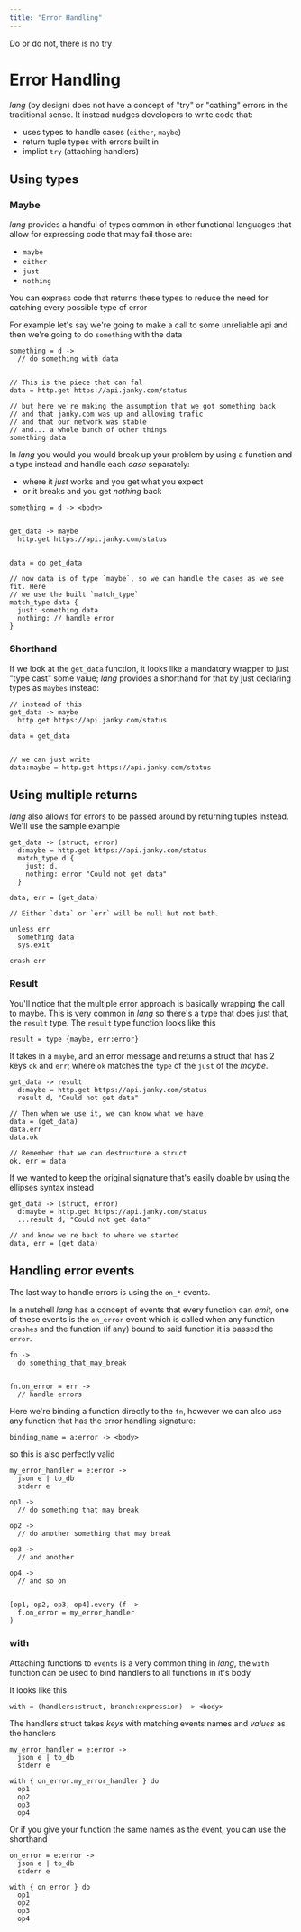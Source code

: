 ```yaml
---
title: "Error Handling"
---
```


Do or do not, there is no try

# Error Handling

_lang_ (by design) does not have a concept of "try" or "cathing" errors in the
traditional sense. It instead nudges developers to write code that:

- uses types to handle cases (`either`, `maybe`)
- return tuple types with errors built in
- implict `try` (attaching handlers)

## Using types


### Maybe

_lang_ provides a handful of types common in other functional languages that
allow for expressing code that may fail those are:

- `maybe`
- `either`
- `just`
- `nothing`

You can express code that returns these types to reduce the need for catching
every possible type of error

For example let's say we're going to make a call to some unreliable api and
then we're going to do `something` with the data
```
something = d ->
  // do something with data


// This is the piece that can fal
data = http.get https://api.janky.com/status

// but here we're making the assumption that we got something back
// and that janky.com was up and allowing trafic
// and that our network was stable
// and... a whole bunch of other things
something data
```

In _lang_ you would you would break up your problem by using a function and a
type instead and handle each _case_ separately:

- where it _just_ works and you get what you expect
- or it breaks and you get _nothing_ back

```
something = d -> <body>


get_data -> maybe
  http.get https://api.janky.com/status


data = do get_data

// now data is of type `maybe`, so we can handle the cases as we see fit. Here
// we use the built `match_type`
match_type data {
  just: something data
  nothing: // handle error
}
```

### Shorthand

If we look at the `get_data` function, it looks like a mandatory wrapper to just
"type cast" some value; _lang_ provides a shorthand for that by just declaring
types as `maybes` instead:

```
// instead of this
get_data -> maybe
  http.get https://api.janky.com/status

data = get_data


// we can just write
data:maybe = http.get https://api.janky.com/status
```

## Using multiple returns

_lang_ also allows for errors to be passed around by returning tuples instead.
We'll use the sample example

```
get_data -> (struct, error)
  d:maybe = http.get https://api.janky.com/status
  match_type d {
    just: d,
    nothing: error "Could not get data"
  }

data, err = (get_data)

// Either `data` or `err` will be null but not both.

unless err
  something data
  sys.exit

crash err
```

### Result

You'll notice that the multiple error approach is basically wrapping the call
to maybe. This is very common in _lang_ so there's a type that does just that,
the `result` type.
The `result` type function looks like this

```
result = type {maybe, err:error}
```

It takes in a `maybe`, and an error message and returns a struct that has 2
keys `ok` and `err`; where `ok` matches the `type` of the `just` of the
_maybe_.

```
get_data -> result
  d:maybe = http.get https://api.janky.com/status
  result d, "Could not get data"

// Then when we use it, we can know what we have
data = (get_data)
data.err
data.ok

// Remember that we can destructure a struct
ok, err = data
```

If we wanted to keep the original signature that's easily doable by using
the ellipses syntax instead

```
get_data -> (struct, error)
  d:maybe = http.get https://api.janky.com/status
  ...result d, "Could not get data"

// and know we're back to where we started
data, err = (get_data)
```

## Handling error events

The last way to handle errors is using the `on_*` events.

In a nutshell _lang_ has a concept of events that every function can _emit_,
one of these events is the `on_error` event which is called when any function
`crashes` and the function (if any) bound to said function it is passed the
`error`.

```
fn ->
  do something_that_may_break


fn.on_error = err ->
  // handle errors
```

Here we're binding a function directly to the `fn`, however we can also use any
function that has the error handling signature:

```
binding_name = a:error -> <body>
```

so this is also perfectly valid

```
my_error_handler = e:error ->
  json e | to_db
  stderr e

op1 ->
  // do something that may break

op2 ->
  // do another something that may break

op3 ->
  // and another

op4 ->
  // and so on


[op1, op2, op3, op4].every (f ->
  f.on_error = my_error_handler
)
```

### with

Attaching functions to `events` is a very common thing in _lang_, the `with`
function can be used to bind handlers to all functions in it's body

It looks like this
```
with = (handlers:struct, branch:expression) -> <body>
```

The handlers struct takes _keys_ with matching events names and _values_ as the
handlers

```
my_error_handler = e:error ->
  json e | to_db
  stderr e

with { on_error:my_error_handler } do
  op1
  op2
  op3
  op4
```

Or if you give your function the same names as the event, you can use the
shorthand

```
on_error = e:error ->
  json e | to_db
  stderr e

with { on_error } do
  op1
  op2
  op3
  op4
```
